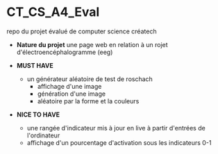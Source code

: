 # CT_CS_A4_Eval
repo du projet évalué de computer science créatech

- **Nature du projet**
une page web en relation à un rojet d'électroencéphalogramme (eeg)

- **MUST HAVE**
    - un générateur aléatoire de test de roschach
        - affichage d'une image
        - génération d'une image
        - aléatoire par la forme et la couleurs

- **NICE TO HAVE**
    - une rangée d'indicateur mis à jour en live à partir d'entrées de l'ordinateur
    - affichage d'un pourcentage d'activation sous les indicateurs 0-1